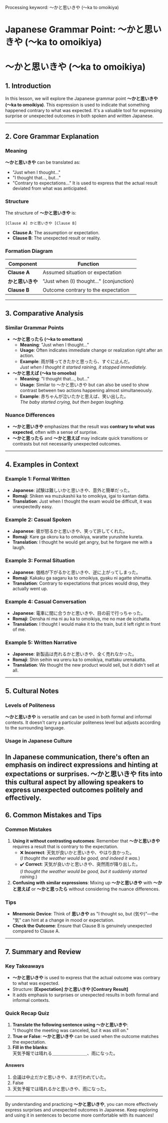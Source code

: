 Processing keyword: ～かと思いきや (〜ka to omoikiya)
# Japanese Grammar Point: ～かと思いきや (〜ka to omoikiya)
# ～かと思いきや (〜ka to omoikiya)
## 1. Introduction
In this lesson, we will explore the Japanese grammar point **～かと思いきや (〜ka to omoikiya)**. This expression is used to indicate that something happened contrary to what was expected. It's a valuable tool for expressing surprise or unexpected outcomes in both spoken and written Japanese.

---
## 2. Core Grammar Explanation
### Meaning
**～かと思いきや** can be translated as:
- "Just when I thought..."
- "I thought that..., but..."
- "Contrary to expectations..."
It is used to express that the actual result deviated from what was anticipated.
### Structure
The structure of **～かと思いきや** is:
```plaintext
[Clause A] かと思いきや [Clause B]
```
- **Clause A**: The assumption or expectation.
- **Clause B**: The unexpected result or reality.
### Formation Diagram
| **Component**     | **Function**                                |
|-------------------|---------------------------------------------|
| **Clause A**      | Assumed situation or expectation            |
| **かと思いきや**  | "Just when (I) thought..." (conjunction)    |
| **Clause B**      | Outcome contrary to the expectation         |
---
## 3. Comparative Analysis
### Similar Grammar Points
- **～かと思ったら (～ka to omottara)**
  - **Meaning**: "Just when I thought..."
  - **Usage**: Often indicates immediate change or realization right after an action.
  - **Example**: 雨が降ってきたかと思ったら、すぐに止んだ。  
    *Just when I thought it started raining, it stopped immediately.*
- **～かと思えば (～ka to omoeba)**
  - **Meaning**: "I thought that..., but..."
  - **Usage**: Similar to ～かと思いきや but can also be used to show contrast between two actions happening almost simultaneously.
  - **Example**: 赤ちゃんが泣いたかと思えば、笑い出した。  
    *The baby started crying, but then began laughing.*
### Nuance Differences
- **～かと思いきや** emphasizes that the result was **contrary to what was expected**, often with a sense of surprise.
- **～かと思ったら** and **～かと思えば** may indicate quick transitions or contrasts but not necessarily unexpected outcomes.
---
## 4. Examples in Context
### Example 1: Formal Written
- **Japanese**: 試験は難しいかと思いきや、意外と簡単だった。
- **Romaji**: Shiken wa muzukashii ka to omoikiya, igai to kantan datta.
- **Translation**: Just when I thought the exam would be difficult, it was unexpectedly easy.
### Example 2: Casual Spoken
- **Japanese**: 彼が怒るかと思いきや、笑って許してくれた。
- **Romaji**: Kare ga okoru ka to omoikiya, waratte yurushite kureta.
- **Translation**: I thought he would get angry, but he forgave me with a laugh.
### Example 3: Formal Situation
- **Japanese**: 価格が下がるかと思いきや、逆に上がってしまった。
- **Romaji**: Kakaku ga sagaru ka to omoikiya, gyaku ni agatte shimatta.
- **Translation**: Contrary to expectations that prices would drop, they actually went up.
### Example 4: Casual Conversation
- **Japanese**: 電車に間に合うかと思いきや、目の前で行っちゃった。
- **Romaji**: Densha ni ma ni au ka to omoikiya, me no mae de icchatta.
- **Translation**: I thought I would make it to the train, but it left right in front of me.
### Example 5: Written Narrative
- **Japanese**: 新製品は売れるかと思いきや、全く売れなかった。
- **Romaji**: Shin seihin wa ureru ka to omoikiya, mattaku urenakatta.
- **Translation**: We thought the new product would sell, but it didn't sell at all.
---
## 5. Cultural Notes
### Levels of Politeness
**～かと思いきや** is versatile and can be used in both formal and informal contexts. It doesn't carry a particular politeness level but adjusts according to the surrounding language.
### Usage in Japanese Culture
In Japanese communication, there's often an emphasis on indirect expressions and hinting at expectations or surprises. **～かと思いきや** fits into this cultural aspect by allowing speakers to express unexpected outcomes politely and effectively.
---
## 6. Common Mistakes and Tips
### Common Mistakes
1. **Using it without contrasting outcomes**: Remember that **～かと思いきや** requires a result that is contrary to the expectation.
   - ❌ **Incorrect**: 天気が良いかと思いきや、やはり良かった。  
     (*I thought the weather would be good, and indeed it was.*)
   - ✔️ **Correct**: 天気が良いかと思いきや、突然雨が降り出した。  
     (*I thought the weather would be good, but it suddenly started raining.*)
2. **Confusing with similar expressions**: Mixing up **～かと思いきや** with **～かと思えば** or **～かと思ったら** without considering the nuance differences.
### Tips
- **Mnemonic Device**: Think of **思いきや** as "I thought so, but (気や)"—the "気" can hint at a change in mood or expectation.
- **Check the Outcome**: Ensure that Clause B is genuinely unexpected compared to Clause A.
---
## 7. Summary and Review
### Key Takeaways
- **～かと思いきや** is used to express that the actual outcome was contrary to what was expected.
- Structure: **[Expectation] かと思いきや [Contrary Result]**
- It adds emphasis to surprises or unexpected results in both formal and informal contexts.
### Quick Recap Quiz
1. **Translate the following sentence using ～かと思いきや**:  
   "I thought the meeting was canceled, but it was still on."
2. **True or False**: **～かと思いきや** can be used when the outcome matches the expectation.
3. **Fill in the blanks**:  
   天気予報では晴れる＿＿＿＿＿＿＿＿、雨になった。
#### Answers
1. 会議は中止だかと思いきや、まだ行われていた。
2. False
3. 天気予報では晴れるかと思いきや、雨になった。
---
By understanding and practicing **～かと思いきや**, you can more effectively express surprises and unexpected outcomes in Japanese. Keep exploring and using it in sentences to become more comfortable with its nuances!

